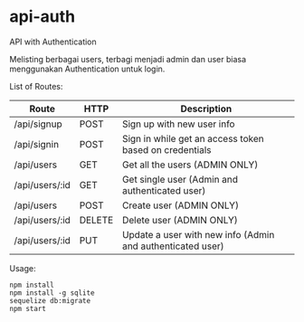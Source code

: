# api-auth

API with Authentication

Melisting berbagai users, terbagi menjadi admin dan user biasa menggunakan Authentication untuk login.

List of Routes:

| Route          | HTTP   | Description
| -------------- | ------ | -----------
| /api/signup    | POST   | Sign up with new user info
| /api/signin    | POST   | Sign in while get an access token based on credentials
| /api/users     | GET    | Get all the users (ADMIN ONLY)
| /api/users/:id | GET    | Get single user (Admin and authenticated user)
| /api/users     | POST   | Create user (ADMIN ONLY)
| /api/users/:id | DELETE | Delete user (ADMIN ONLY)
| /api/users/:id | PUT    | Update a user with new info (Admin and authenticated user)

Usage:

```
npm install
npm install -g sqlite
sequelize db:migrate
npm start
```

